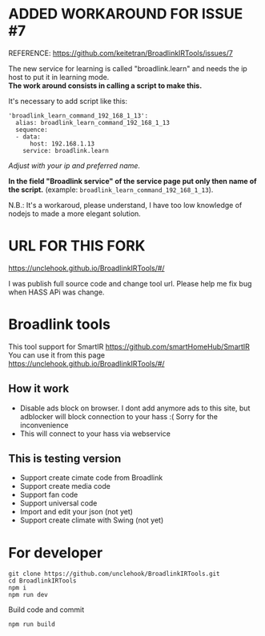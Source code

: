 # ADDED WORKAROUND FOR ISSUE #7
REFERENCE: https://github.com/keitetran/BroadlinkIRTools/issues/7

The new service for learning is called "broadlink.learn" and needs the ip host to put it in learning mode. <br>
**The work around consists in calling a script to make this.**

It's necessary to add script like this:
```
'broadlink_learn_command_192_168_1_13':
  alias: broadlink_learn_command_192_168_1_13
  sequence:
  - data:
      host: 192.168.1.13
    service: broadlink.learn
```
*Adjust with your ip and preferred name.*

**In the field "Broadlink service" of the service page put only then name of the script.** (example: ```broadlink_learn_command_192_168_1_13```).

N.B.: It's a workaroud, please understand, I have too low knowledge of nodejs to made a more elegant solution.

# URL FOR THIS FORK
https://unclehook.github.io/BroadlinkIRTools/#/

I was publish full source code and change tool url. Please help me fix bug when HASS APi was change. 

# Broadlink tools
This tool support for SmartIR  https://github.com/smartHomeHub/SmartIR <br>
You can use it from this page  https://unclehook.github.io/BroadlinkIRTools/#/

## How it work
- Disable ads block on browser. I dont add anymore ads to this site, but adblocker will block connection to your hass :( Sorry for the inconvenience
- This will connect to your hass via webservice 

## This is  testing version 
- Support create cimate code from Broadlink
- Support create media code
- Support fan code
- Support universal code
- Import and edit your json (not yet)
- Support create climate with Swing (not yet)

# For developer 
```
git clone https://github.com/unclehook/BroadlinkIRTools.git
cd BroadlinkIRTools
npm i
npm run dev
```

Build code and commit
```
npm run build
```
